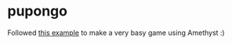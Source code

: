 # pupongo

Followed [this example](https://book.amethyst.rs/stable/pong-tutorial.html) to
make a very basy game using Amethyst :)
